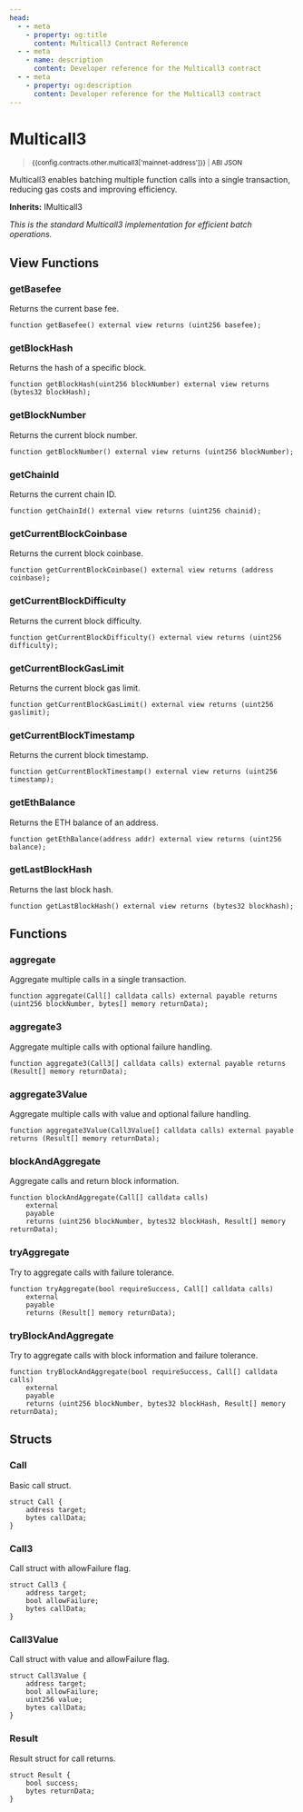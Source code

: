 ```yaml
---
head:
  - - meta
    - property: og:title
      content: Multicall3 Contract Reference
  - - meta
    - name: description
      content: Developer reference for the Multicall3 contract
  - - meta
    - property: og:description
      content: Developer reference for the Multicall3 contract
---
```


<script setup>
  import config from '@berachain/config/constants.json';
</script>

# Multicall3

> <small><a target="_blank" :href="config.mainnet.dapps.berascan.url + 'address/' + config.contracts.other.multicall3['mainnet-address']">{{config.contracts.other.multicall3['mainnet-address']}}</a><span v-if="config.contracts.other.multicall3.abi && config.contracts.other.multicall3.abi.length > 0">&nbsp;|&nbsp;<a target="_blank" :href="config.contracts.other.multicall3.abi">ABI JSON</a></span></small>

Multicall3 enables batching multiple function calls into a single transaction, reducing gas costs and improving efficiency.

**Inherits:**
IMulticall3

_This is the standard Multicall3 implementation for efficient batch operations._

## View Functions

### getBasefee

Returns the current base fee.

```solidity
function getBasefee() external view returns (uint256 basefee);
```

### getBlockHash

Returns the hash of a specific block.

```solidity
function getBlockHash(uint256 blockNumber) external view returns (bytes32 blockHash);
```

### getBlockNumber

Returns the current block number.

```solidity
function getBlockNumber() external view returns (uint256 blockNumber);
```

### getChainId

Returns the current chain ID.

```solidity
function getChainId() external view returns (uint256 chainid);
```

### getCurrentBlockCoinbase

Returns the current block coinbase.

```solidity
function getCurrentBlockCoinbase() external view returns (address coinbase);
```

### getCurrentBlockDifficulty

Returns the current block difficulty.

```solidity
function getCurrentBlockDifficulty() external view returns (uint256 difficulty);
```

### getCurrentBlockGasLimit

Returns the current block gas limit.

```solidity
function getCurrentBlockGasLimit() external view returns (uint256 gaslimit);
```

### getCurrentBlockTimestamp

Returns the current block timestamp.

```solidity
function getCurrentBlockTimestamp() external view returns (uint256 timestamp);
```

### getEthBalance

Returns the ETH balance of an address.

```solidity
function getEthBalance(address addr) external view returns (uint256 balance);
```

### getLastBlockHash

Returns the last block hash.

```solidity
function getLastBlockHash() external view returns (bytes32 blockhash);
```

## Functions

### aggregate

Aggregate multiple calls in a single transaction.

```solidity
function aggregate(Call[] calldata calls) external payable returns (uint256 blockNumber, bytes[] memory returnData);
```

### aggregate3

Aggregate multiple calls with optional failure handling.

```solidity
function aggregate3(Call3[] calldata calls) external payable returns (Result[] memory returnData);
```

### aggregate3Value

Aggregate multiple calls with value and optional failure handling.

```solidity
function aggregate3Value(Call3Value[] calldata calls) external payable returns (Result[] memory returnData);
```

### blockAndAggregate

Aggregate calls and return block information.

```solidity
function blockAndAggregate(Call[] calldata calls)
    external
    payable
    returns (uint256 blockNumber, bytes32 blockHash, Result[] memory returnData);
```

### tryAggregate

Try to aggregate calls with failure tolerance.

```solidity
function tryAggregate(bool requireSuccess, Call[] calldata calls)
    external
    payable
    returns (Result[] memory returnData);
```

### tryBlockAndAggregate

Try to aggregate calls with block information and failure tolerance.

```solidity
function tryBlockAndAggregate(bool requireSuccess, Call[] calldata calls)
    external
    payable
    returns (uint256 blockNumber, bytes32 blockHash, Result[] memory returnData);
```

## Structs

### Call

Basic call struct.

```solidity
struct Call {
    address target;
    bytes callData;
}
```

### Call3

Call struct with allowFailure flag.

```solidity
struct Call3 {
    address target;
    bool allowFailure;
    bytes callData;
}
```

### Call3Value

Call struct with value and allowFailure flag.

```solidity
struct Call3Value {
    address target;
    bool allowFailure;
    uint256 value;
    bytes callData;
}
```

### Result

Result struct for call returns.

```solidity
struct Result {
    bool success;
    bytes returnData;
}
```

